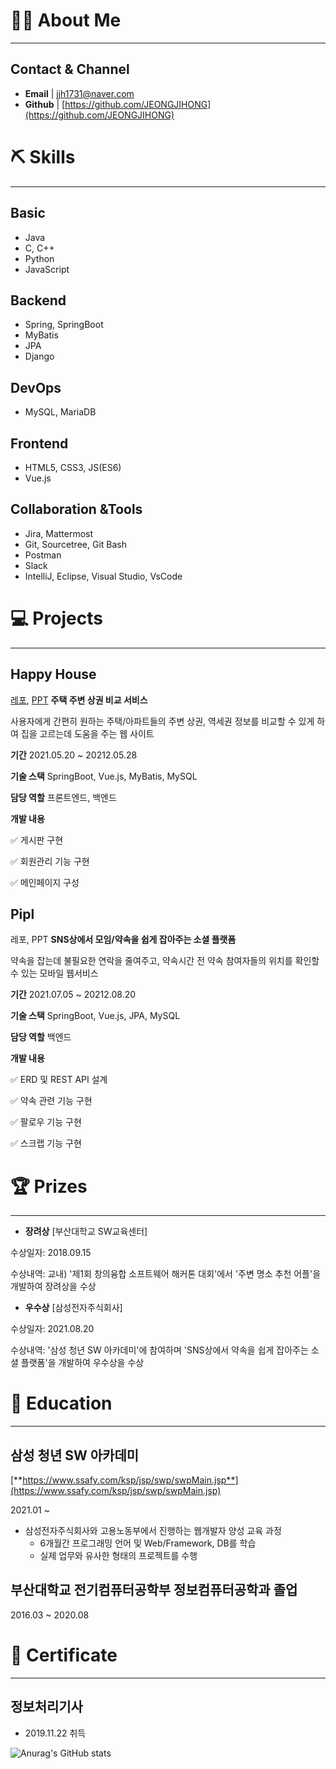 # 💁🏻 About Me

---

## Contact & Channel

- **Email** | [jjh1731@naver.com](mailto:jjh1731@naver.com)
- **Github** | [https://github.com/JEONGJIHONG](https://github.com/JEONGJIHONG)

# ⛏️ Skills

---

## Basic

- Java
- C, C++
- Python
- JavaScript

## Backend

- Spring, SpringBoot
- MyBatis
- JPA
- Django

## DevOps

- MySQL, MariaDB

## Frontend

- HTML5, CSS3, JS(ES6)
- Vue.js

## Collaboration &Tools

- Jira, Mattermost
- Git, Sourcetree, Git Bash
- Postman
- Slack
- IntelliJ, Eclipse, Visual Studio, VsCode

# **💻 Projects**

---

## Happy House
[레포](https://github.com/JeongJihong/WebDesign), [PPT](https://drive.google.com/file/d/1a5wV4l9msuZzTvI3feDLFFwFVXjdtpki/view?usp=sharing)
**주택 주변 상권 비교 서비스**

사용자에게 간편히 원하는 주택/아파트들의 주변 상권, 역세권 정보를 비교할 수 있게 하여 집을 고르는데 도움을 주는 웹 사이트

**기간**
2021.05.20 ~ 20212.05.28

**기술 스택**
SpringBoot,  Vue.js, MyBatis, MySQL

**담당 역할**
프론트엔드, 백엔드

**개발 내용**

✅ 게시판 구현

✅ 회원관리 기능 구현

✅ 메인페이지 구성

## Pipl
레포, PPT
**SNS상에서 모임/약속을 쉽게 잡아주는 소셜 플랫폼**

약속을 잡는데 불필요한 연락을 줄여주고, 약속시간 전 약속 참여자들의 위치를 확인할 수 있는 모바일 웹서비스

**기간**
2021.07.05 ~ 20212.08.20

**기술 스택**
SpringBoot,  Vue.js, JPA, MySQL

**담당 역할**
백엔드

**개발 내용**

✅ ERD 및 REST API 설계

✅ 약속 관련 기능 구현

✅ 팔로우 기능 구현

✅ 스크랩 기능 구현

# 🏆 Prizes

---

- **장려상** [부산대학교 SW교육센터]

수상일자: 2018.09.15

수상내역: 교내) '제1회 창의융합 소프트웨어 해커톤 대회'에서 '주변 명소 추천 어플'을 개발하여 장려상을 수상

- **우수상**   [삼성전자주식회사]

수상일자: 2021.08.20

수상내역: '삼성 청년 SW 아카데미'에 참여하며 'SNS상에서 약속을 쉽게 잡아주는 소셜 플랫폼'을 개발하여 우수상을 수상

# 📄 Education

---

## 삼성 청년 SW 아카데미

[**https://www.ssafy.com/ksp/jsp/swp/swpMain.jsp**](https://www.ssafy.com/ksp/jsp/swp/swpMain.jsp)

2021.01 ~ 

- 삼성전자주식회사와 고용노동부에서 진행하는 웹개발자 양성 교육 과정
    - 6개월간 프로그래밍 언어 및 Web/Framework, DB를 학습
    - 실제 업무와 유사한 형태의 프로젝트를 수행

## **부산대학교 전기컴퓨터공학부 정보컴퓨터공학과 졸업**

2016.03 ~ 2020.08

# **🏅 Certificate**

---

## 정보처리기사

- 2019.11.22 취득

![Anurag's GitHub stats](https://github-readme-stats.vercel.app/api?username=JEONGJIHONG&show_icons=true&theme=radical)
